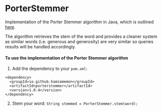 # PorterStemmer

Implementation of the Porter Stemmer algorithm in Java, which is
outlined [here](http://snowball.tartarus.org/algorithms/english/stemmer.html).

The algorithm retrieves the stem of the word and provides a cleaner system as similar words (i.e. generous and
generosity) are very similar so queries results will be handled accordingly.

#### To use the implementation of the Porter Stemmer algorithm

1. Add the dependency to your `pom.xml`:

```
<dependency>
  <groupId>io.github.hamzamemon</groupId>
  <artifactId>porterstemmer</artifactId>
  <version>1.0.4</version>
</dependency>
```

2. Stem your word: `String stemmed = PorterStemmer.stem(word);`
